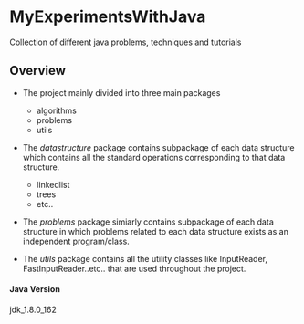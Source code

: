 # MyExperimentsWithJava
Collection of different java problems, techniques and tutorials

## Overview
* The project mainly divided into three main packages
  * algorithms
  * problems
  * utils

* The *datastructure* package contains subpackage of each data structure which contains all the standard operations corresponding to that data structure.
  * linkedlist
  * trees
  * etc..

* The *problems* package simiarly contains subpackage of each data structure in which problems related to each data structure exists as an independent program/class.

* The *utils* package contains all the utility classes like InputReader, FastInputReader..etc.. that are used throughout the project.




#### Java Version
jdk_1.8.0_162


